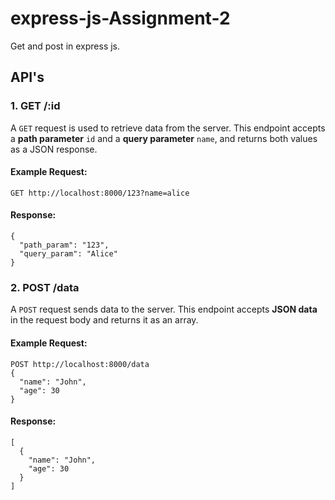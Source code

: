 # express-js-Assignment-2
Get and post in express js.

## API's
### 1. **GET /:id**
A `GET` request is used to retrieve data from the server.
This endpoint accepts a **path parameter** `id` and a **query parameter** `name`, and returns both values as a JSON response.

#### Example Request:
```
GET http://localhost:8000/123?name=alice

```

#### Response:
```
{
  "path_param": "123",
  "query_param": "Alice"
}
```


### 2. **POST /data**
A `POST` request sends data to the server.
This endpoint accepts **JSON data** in the request body and returns it as an array.

#### Example Request:
```
POST http://localhost:8000/data
{
  "name": "John",
  "age": 30
}
```

#### Response:
```
[
  {
    "name": "John",
    "age": 30
  }
]
```

